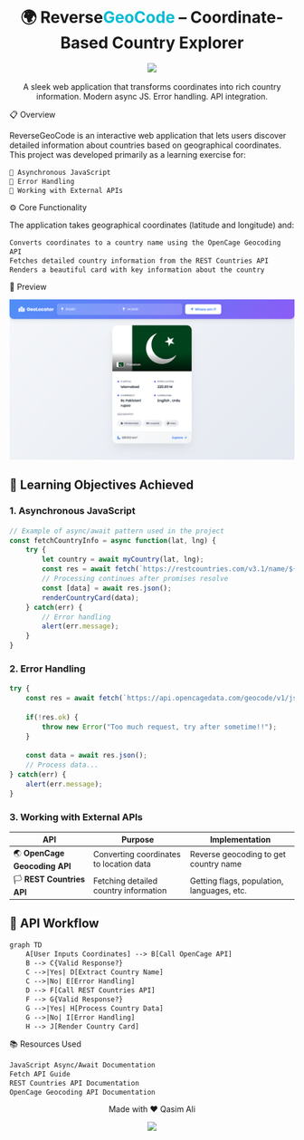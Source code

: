 <h1 align="center">🌍 Reverse<span style="color:#00bcd4">GeoCode</span> – Coordinate-Based Country Explorer</h1> <p align="center"> <img src="https://img.shields.io/badge/ReverseGeoCode-Explorer-blueviolet?style=for-the-badge&logo=javascript"> </p> <p align="center"> A sleek web application that transforms coordinates into rich country information. Modern async JS. Error handling. API integration. </p>
📋 Overview

ReverseGeoCode is an interactive web application that lets users discover detailed information about countries based on geographical coordinates. This project was developed primarily as a learning exercise for:

    📡 Asynchronous JavaScript
    🚨 Error Handling
    🔌 Working with External APIs

⚙️ Core Functionality

The application takes geographical coordinates (latitude and longitude) and:

    Converts coordinates to a country name using the OpenCage Geocoding API
    Fetches detailed country information from the REST Countries API
    Renders a beautiful card with key information about the country

🌠 Preview
<p align="center"> <img src="\src\Screenshot 2025-05-16 105004.png" alt="ReverseGeoCode Country Card"> </p>

## 🧠 Learning Objectives Achieved

### 1. Asynchronous JavaScript
```javascript
// Example of async/await pattern used in the project
const fetchCountryInfo = async function(lat, lng) {
    try {
        let country = await myCountry(lat, lng);
        const res = await fetch(`https://restcountries.com/v3.1/name/${country}`);
        // Processing continues after promises resolve
        const [data] = await res.json();
        renderCountryCard(data);
    } catch(err) {
        // Error handling
        alert(err.message);
    }
}
```

### 2. Error Handling
```javascript
try {
    const res = await fetch(`https://api.opencagedata.com/geocode/v1/json?q=${lat}%2C+${lng}&key=${apiKey}`);
    
    if(!res.ok) {
        throw new Error("Too much request, try after sometime!!");
    }
    
    const data = await res.json();
    // Process data...
} catch(err) {
    alert(err.message);
}
```

### 3. Working with External APIs

| API | Purpose | Implementation |
|-----|---------|---------------|
| 🌏 **OpenCage Geocoding API** | Converting coordinates to location data | Reverse geocoding to get country name |
| 🏳️ **REST Countries API** | Fetching detailed country information | Getting flags, population, languages, etc. |

## 🔄 API Workflow
```mermaid
graph TD
    A[User Inputs Coordinates] --> B[Call OpenCage API]
    B --> C{Valid Response?}
    C -->|Yes| D[Extract Country Name]
    C -->|No| E[Error Handling]
    D --> F[Call REST Countries API]
    F --> G{Valid Response?}
    G -->|Yes| H[Process Country Data]
    G -->|No| I[Error Handling]
    H --> J[Render Country Card]
```
📚 Resources Used

    JavaScript Async/Await Documentation
    Fetch API Guide
    REST Countries API Documentation
    OpenCage Geocoding API Documentation

<p align="center"> Made with ❤️ Qasim Ali </p> <p align="center"> <a href="https://github.com/yourusername"> <img src="https://img.shields.io/badge/GitHub-100000?style=for-the-badge&logo=github&logoColor=white"> </a> </p>
